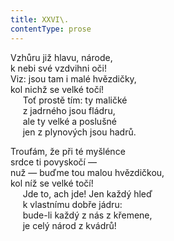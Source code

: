 ```yaml
---
title: XXVI\.
contentType: prose
---
```


Vzhůru již hlavu, národe,  
k nebi své vzdvihni oči!  
Viz: jsou tam i malé hvězdičky,  
kol nichž se velké točí!  
     Toť prostě tím: ty maličké  
     z jadrného jsou fládru,  
     ale ty velké a poslušné  
     jen z plynových jsou hadrů.

Troufám, že při té myšlénce  
srdce ti povyskočí —  
nuž — buďme tou malou hvězdičkou,  
kol níž se velké točí!  
     Jde to, ach jde! Jen každý hleď  
     k vlastnímu dobře jádru:  
     bude-li každý z nás z křemene,  
     je celý národ z kvádrů!
